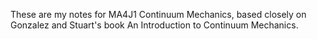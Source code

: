 These are my notes for MA4J1 Continuum Mechanics, based closely on Gonzalez and Stuart's book An Introduction to Continuum Mechanics.
